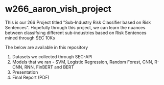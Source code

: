 # w266_aaron_vish_project

This is our 266 Project titled "Sub-Industry Risk Classifier based on Risk Sentences". Hopefully through this project, we can learn the nuances between classifying different sub-industries based on Risk Sentences mined through SEC 10Ks

The below are available in this repository

1. Datasets we collected through SEC-API
2. Models that we ran - SVM, Logistic Regression, Random Forest, CNN, R-CNN, RNN, FinBERT and BERT
3. Presentation
4. Final Report (PDF)
